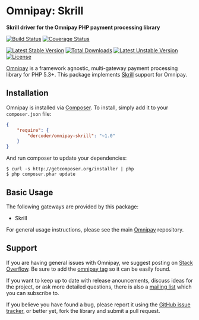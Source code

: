 # Omnipay: Skrill

**Skrill driver for the Omnipay PHP payment processing library**

[![Build Status](https://travis-ci.org/dercoder/omnipay-skrill.svg?branch=master)](https://travis-ci.org/dercoder/omnipay-skrill)
[![Coverage Status](https://coveralls.io/repos/dercoder/omnipay-skrill/badge.svg?branch=master&service=github)](https://coveralls.io/github/dercoder/omnipay-skrill?branch=master)

[![Latest Stable Version](https://poser.pugx.org/dercoder/omnipay-skrill/v/stable.png)](https://packagist.org/packages/dercoder/omnipay-skrill)
[![Total Downloads](https://poser.pugx.org/dercoder/omnipay-skrill/downloads.png)](https://packagist.org/packages/dercoder/omnipay-skrill)
[![Latest Unstable Version](https://poser.pugx.org/dercoder/omnipay-skrill/v/unstable.png)](https://packagist.org/packages/dercoder/omnipay-skrill)
[![License](https://poser.pugx.org/dercoder/omnipay-skrill/license.png)](https://packagist.org/packages/dercoder/omnipay-skrill)

[Omnipay](https://github.com/omnipay/omnipay) is a framework agnostic, multi-gateway payment
processing library for PHP 5.3+. This package implements [Skrill](http://www.skrill.com) support for Omnipay.

## Installation

Omnipay is installed via [Composer](http://getcomposer.org/). To install, simply add it
to your `composer.json` file:

```json
{
    "require": {
        "dercoder/omnipay-skrill": "~1.0"
    }
}
```

And run composer to update your dependencies:

    $ curl -s http://getcomposer.org/installer | php
    $ php composer.phar update

## Basic Usage

The following gateways are provided by this package:

* Skrill

For general usage instructions, please see the main [Omnipay](https://github.com/omnipay/omnipay)
repository.

## Support

If you are having general issues with Omnipay, we suggest posting on
[Stack Overflow](http://stackoverflow.com/). Be sure to add the
[omnipay tag](http://stackoverflow.com/questions/tagged/omnipay) so it can be easily found.

If you want to keep up to date with release anouncements, discuss ideas for the project,
or ask more detailed questions, there is also a [mailing list](https://groups.google.com/forum/#!forum/omnipay) which
you can subscribe to.

If you believe you have found a bug, please report it using the [GitHub issue tracker](https://github.com/dercoder/omnipay-skrill/issues),
or better yet, fork the library and submit a pull request.